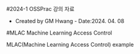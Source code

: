 #2024-1 OSSPrac 강의 자료
- Created by GM Hwang - Date:2024. 04. 08

#MLAC
Machine Learning Access Control

MLAC(Machine Learning Access Control) example